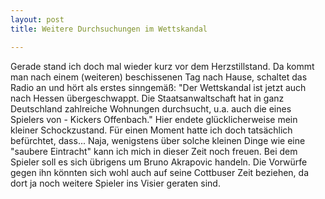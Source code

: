 ```yaml
---
layout: post
title: Weitere Durchsuchungen im Wettskandal

---
```


Gerade stand ich doch mal wieder kurz vor dem Herzstillstand. Da kommt man nach einem (weiteren) beschissenen Tag nach Hause, schaltet das Radio an und hört als erstes sinngemäß: "Der Wettskandal ist jetzt auch nach Hessen übergeschwappt. Die Staatsanwaltschaft hat in ganz Deutschland zahlreiche Wohnungen durchsucht, u.a. auch die eines Spielers von - Kickers Offenbach." Hier endete glücklicherweise mein kleiner Schockzustand. Für einen Moment hatte ich doch tatsächlich befürchtet, dass... Naja, wenigstens über solche kleinen Dinge wie eine "saubere Eintracht" kann ich mich in dieser Zeit noch freuen. Bei dem Spieler soll es sich übrigens um Bruno Akrapovic handeln. Die Vorwürfe gegen ihn könnten sich wohl auch auf seine Cottbuser Zeit beziehen, da dort ja noch weitere Spieler ins Visier geraten sind. 


